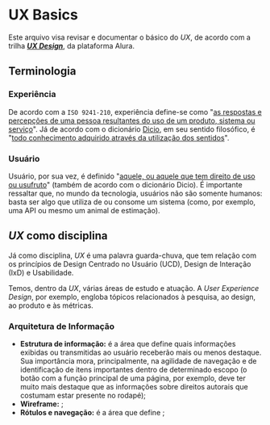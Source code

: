 # UX Basics

Este arquivo visa revisar e documentar o básico do *UX*, de acordo com a trilha **[*UX Design*](https://cursos.alura.com.br/formacao-ux)**, da plataforma Alura.

## Terminologia

### Experiência

De acordo com a `ISO 9241-210`, experiência define-se como "<u>as respostas e percepções de uma pessoa resultantes do uso de um produto, sistema ou serviço</u>". Já de acordo com o dicionário [Dicio](dicio.com.br), em seu sentido filosófico, é "<u>todo conhecimento adquirido através da utilização dos sentidos</u>".

### Usuário

Usuário, por sua vez, é definido "<u>aquele, ou aquele que tem direito de uso ou usufruto</u>" (também de acordo com o dicionário Dicio). É importante ressaltar que, no mundo da tecnologia, usuários não são somente humanos: basta ser algo que utiliza de ou consome um sistema (como, por exemplo, uma API ou mesmo um animal de estimação).

## *UX* como disciplina

Já como disciplina, *UX* é uma palavra guarda-chuva, que tem relação com os princípios de Design Centrado no Usuário (UCD), Design de Interação (IxD) e Usabilidade.

Temos, dentro da *UX*, várias áreas de estudo e atuação. A *User Experience Design*, por exemplo, engloba tópicos relacionados à pesquisa, ao design, ao produto e às métricas.

### Arquitetura de Informação

- **Estrutura de informação:** é a área que define quais informações exibidas ou transmitidas ao usuário receberão mais ou menos destaque. Sua importância mora, principalmente, na agilidade de navegação e de identificação de itens importantes dentro de determinado escopo (o botão com a função principal de uma página, por exemplo, deve ter muito mais destaque que as informações sobre direitos autorais que costumam estar presente no rodapé);
- **Wireframe:** ;
- **Rótulos e navegação:** é a área que define ;
